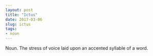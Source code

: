 ```yaml
---
layout: post
title: "Ictus"
date: 2017-03-06
slug: ictus
tags:
- noun
---
```


Noun. The stress of voice laid upon an accented syllable of a word.
